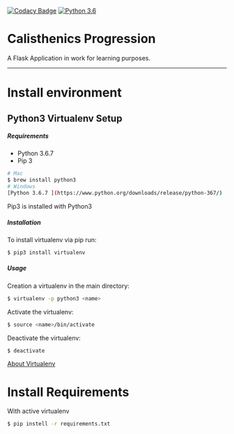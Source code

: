 [![Codacy Badge](https://api.codacy.com/project/badge/Grade/9e4e621046f445dc802959bba24c67a4)](https://app.codacy.com/app/richi-sixt/calisthenics_progression?utm_source=github.com&utm_medium=referral&utm_content=richi-sixt/calisthenics_progression&utm_campaign=Badge_Grade_Dashboard) [![Python 3.6](https://img.shields.io/badge/python-3.6.7-blue.svg)](https://www.python.org/downloads/release/python-367/)

# Calisthenics Progression
A Flask Application in work for learning purposes.
***
# Install environment
## Python3 Virtualenv Setup

##### Requirements
* Python 3.6.7
* Pip 3

```bash
# Mac
$ brew install python3
# Windows
[Python 3.6.7 ](https://www.python.org/downloads/release/python-367/)
```

Pip3 is installed with Python3

##### Installation
To install virtualenv via pip run:
```bash
$ pip3 install virtualenv
```

##### Usage
Creation a virtualenv in the main directory:
```bash
$ virtualenv -p python3 <name>
```

Activate the virtualenv:
```bash
$ source <name>/bin/activate
```

Deactivate the virtualenv:
```bash
$ deactivate
```
[About Virtualenv](https://virtualenv.pypa.io/en/stable/)

# Install Requirements
With active virtualenv
```bash
$ pip instell -r requirements.txt

